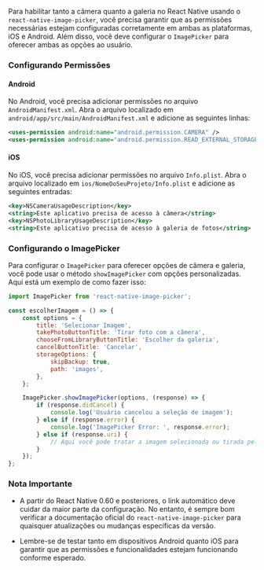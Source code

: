 Para habilitar tanto a câmera quanto a galeria no React Native usando o `react-native-image-picker`, você precisa garantir que as permissões necessárias estejam configuradas corretamente em ambas as plataformas, iOS e Android. Além disso, você deve configurar o `ImagePicker` para oferecer ambas as opções ao usuário.

### Configurando Permissões

#### Android

No Android, você precisa adicionar permissões no arquivo `AndroidManifest.xml`. Abra o arquivo localizado em `android/app/src/main/AndroidManifest.xml` e adicione as seguintes linhas:

```xml
<uses-permission android:name="android.permission.CAMERA" />
<uses-permission android:name="android.permission.READ_EXTERNAL_STORAGE" />
```

#### iOS

No iOS, você precisa adicionar permissões no arquivo `Info.plist`. Abra o arquivo localizado em `ios/NomeDoSeuProjeto/Info.plist` e adicione as seguintes entradas:

```xml
<key>NSCameraUsageDescription</key>
<string>Este aplicativo precisa de acesso à câmera</string>
<key>NSPhotoLibraryUsageDescription</key>
<string>Este aplicativo precisa de acesso à galeria de fotos</string>
```

### Configurando o ImagePicker

Para configurar o `ImagePicker` para oferecer opções de câmera e galeria, você pode usar o método `showImagePicker` com opções personalizadas. Aqui está um exemplo de como fazer isso:

```javascript
import ImagePicker from 'react-native-image-picker';

const escolherImagem = () => {
    const options = {
        title: 'Selecionar Imagem',
        takePhotoButtonTitle: 'Tirar foto com a câmera',
        chooseFromLibraryButtonTitle: 'Escolher da galeria',
        cancelButtonTitle: 'Cancelar',
        storageOptions: {
            skipBackup: true,
            path: 'images',
        },
    };

    ImagePicker.showImagePicker(options, (response) => {
        if (response.didCancel) {
            console.log('Usuário cancelou a seleção de imagem');
        } else if (response.error) {
            console.log('ImagePicker Error: ', response.error);
        } else if (response.uri) {
            // Aqui você pode tratar a imagem selecionada ou tirada pela câmera
        }
    });
};
```

### Nota Importante

- A partir do React Native 0.60 e posteriores, o link automático deve cuidar da maior parte da configuração. No entanto, é sempre bom verificar a documentação oficial do `react-native-image-picker` para quaisquer atualizações ou mudanças específicas da versão.

- Lembre-se de testar tanto em dispositivos Android quanto iOS para garantir que as permissões e funcionalidades estejam funcionando conforme esperado.